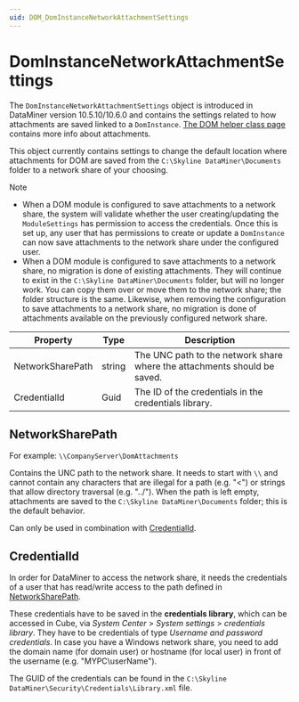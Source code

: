 ```yaml
---
uid: DOM_DomInstanceNetworkAttachmentSettings
---
```


# DomInstanceNetworkAttachmentSettings

The `DomInstanceNetworkAttachmentSettings` object is introduced in DataMiner version 10.5.10/10.6.0<!-- RN 43114+43366 --> and contains the settings related to how attachments are saved linked to a `DomInstance`. [The DOM helper class page](xref:DomHelper_class#attachments) contains more info about attachments.

This object currently contains settings to change the default location where attachments for DOM are saved from the `C:\Skyline DataMiner\Documents` folder to a network share of your choosing.

>[!NOTE]
>
> - When a DOM module is configured to save attachments to a network share, the system will validate whether the user creating/updating the `ModuleSettings` has permission to access the credentials. Once this is set up, any user that has permissions to create or update a `DomInstance` can now save attachments to the network share under the configured user.
> - When a DOM module is configured to save attachments to a network share, no migration is done of existing attachments. They will continue to exist in the `C:\Skyline DataMiner\Documents` folder, but will no longer work. You can copy them over or move them to the network share; the folder structure is the same. Likewise, when removing the configuration to save attachments to a network share, no migration is done of attachments available on the previously configured network share.

|Property |Type   |Description |
|---------|-------|------------|
| NetworkSharePath | string | The UNC path to the network share where the attachments should be saved. |
| CredentialId | Guid | The ID of the credentials in the credentials library. |

## NetworkSharePath

For example: `\\CompanyServer\DomAttachments`

Contains the UNC path to the network share. It needs to start with `\\` and cannot contain any characters that are illegal for a path (e.g. "<") or strings that allow directory traversal (e.g. "../"). When the path is left empty, attachments are saved to the `C:\Skyline DataMiner\Documents` folder; this is the default behavior.

Can only be used in combination with [CredentialId](#credentialid).

## CredentialId

In order for DataMiner to access the network share, it needs the credentials of a user that has read/write access to the path defined in [NetworkSharePath](#networksharepath).

These credentials have to be saved in the **credentials library**, which can be accessed in Cube, via *System Center* > *System settings* > *credentials library*. They have to be credentials of type *Username and password credentials*. In case you have a Windows network share, you need to add the domain name (for domain user) or hostname (for local user) in front of the username (e.g. "MYPC\userName").

The GUID of the credentials can be found in the `C:\Skyline DataMiner\Security\Credentials\Library.xml` file.
